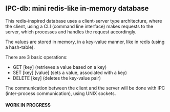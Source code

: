 ## IPC-db: mini redis-like in-memory database

This redis-inspired database uses a client-server type architecture, where the client, using a CLI (command line interface)
makes requests to the server, which processes and handles the request accordingly.

The values are stored in memory, in a key-value manner, like in redis (using a hash-table).

There are 3 basic operations:
* GET [key] (retrieves a value based on a key)
* SET [key] [value] (sets a value, associated with a key)
* DELETE [key] (deletes the key-value pair)

The communication between the client and the server will be done with IPC (inter-process communication), using UNIX sockets.

#### WORK IN PROGRESS

